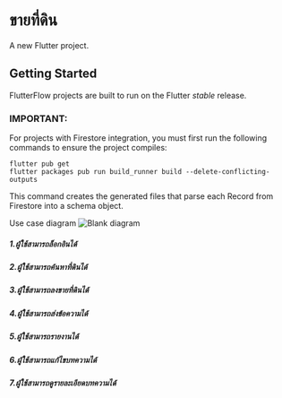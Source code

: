 # ขายที่ดิน

A new Flutter project.

## Getting Started

FlutterFlow projects are built to run on the Flutter _stable_ release.

### IMPORTANT:

For projects with Firestore integration, you must first run the following commands to ensure the project compiles:

```
flutter pub get
flutter packages pub run build_runner build --delete-conflicting-outputs
```

This command creates the generated files that parse each Record from Firestore into a schema object.

Use case diagram
![Blank diagram](https://user-images.githubusercontent.com/97527905/159704883-a6f6c7bd-943f-460d-bfb1-2830df66eeb4.jpeg)
##### 1.ผู้ใช้สามารถล็อกอินได้
##### 2.ผู้ใช้สามารถค้นหาที่ดินได้
##### 3.ผู้ใช้สามารถลงขายที่ดินได้
##### 4.ผู้ใช้สามารถส่งข้อความได้
##### 5.ผู้ใช้สามารถรายงานได้
##### 6.ผู้ใช้สามารถแก้ไขบทความได้
##### 7.ผู้ใช้สามารถดูรายละเอียดบทความได้
